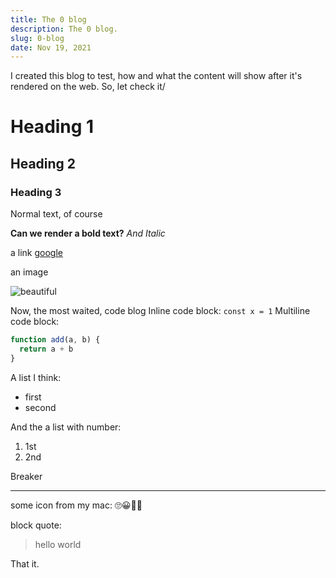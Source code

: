 ```yaml
---
title: The 0 blog
description: The 0 blog.
slug: 0-blog
date: Nov 19, 2021
---
```


I created this blog to test, how and what the content will show after it's rendered on the web.
So, let check it/

# Heading 1

## Heading 2

### Heading 3

Normal text, of course

**Can we render a bold text?**
_And Italic_

a link [google](https://google.com)

an image

![beautiful](https://images.unsplash.com/photo-1511300636408-a63a89df3482?ixid=MnwxMjA3fDB8MHxwaG90by1wYWdlfHx8fGVufDB8fHx8&ixlib=rb-1.2.1&auto=format&fit=crop&w=1740&q=80)

Now, the most waited, code blog
Inline code block: `const x = 1`
Multiline code block:

```js
function add(a, b) {
  return a + b
}
```

A list I think:

- first
- second

And the a list with number:

1. 1st
2. 2nd

Breaker

---

some icon from my mac: 🙄😀🐧🐢

block quote:

> hello world

That it.
